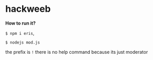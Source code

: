 # hackweeb

**How to run it?**

`$ npm i eris`,

`$ nodejs mod.js`

the prefix is `!` there is no help command because its just moderator 
